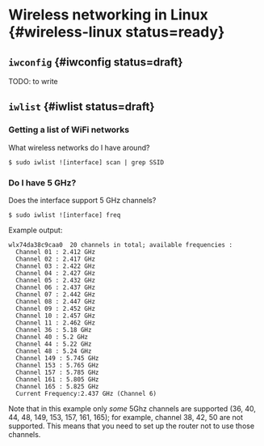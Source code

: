 # Wireless networking in Linux {#wireless-linux status=ready}

## `iwconfig` {#iwconfig status=draft}

TODO: to write

## `iwlist` {#iwlist status=draft}

### Getting a list of WiFi networks

What wireless networks do I have around?

    $ sudo iwlist ![interface] scan | grep SSID

### Do I have 5 GHz?

Does the interface support 5 GHz channels?

    $ sudo iwlist ![interface] freq

Example output:

    wlx74da38c9caa0  20 channels in total; available frequencies :
      Channel 01 : 2.412 GHz
      Channel 02 : 2.417 GHz
      Channel 03 : 2.422 GHz
      Channel 04 : 2.427 GHz
      Channel 05 : 2.432 GHz
      Channel 06 : 2.437 GHz
      Channel 07 : 2.442 GHz
      Channel 08 : 2.447 GHz
      Channel 09 : 2.452 GHz
      Channel 10 : 2.457 GHz
      Channel 11 : 2.462 GHz
      Channel 36 : 5.18 GHz
      Channel 40 : 5.2 GHz
      Channel 44 : 5.22 GHz
      Channel 48 : 5.24 GHz
      Channel 149 : 5.745 GHz
      Channel 153 : 5.765 GHz
      Channel 157 : 5.785 GHz
      Channel 161 : 5.805 GHz
      Channel 165 : 5.825 GHz
      Current Frequency:2.437 GHz (Channel 6)

Note that in this example only *some* 5Ghz channels are supported (36, 40, 44, 48, 149, 153, 157, 161, 165); for example, channel 38, 42, 50 are not supported.
This means that you need to set up the router not to use those channels.
